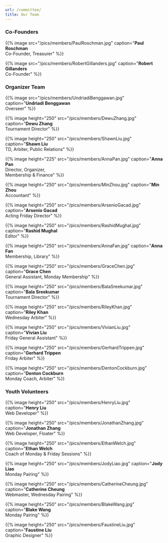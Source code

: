 ```yaml
---
url: /committee/
title: Our Team
---
```

### Co-Founders

{{% image src="/pics/members/PaulRoschman.jpg" caption="**Paul Roschman** <br>Co-Founder, Treasurer" %}}

{{% image src="/pics/members/RobertGillanders.jpg" caption="**Robert Gillanders** <br>Co-Founder" %}}

### Organizer Team

{{% image src="/pics/members/UndriadiBenggawan.jpg" caption="**Undriadi Benggawan** <br>Overseer" %}}

{{% image height="250" src="/pics/members/DewuZhang.jpg" caption="**Dewu Zhang** <br>Tournament Director" %}}

{{% image height="250" src="/pics/members/ShawnLiu.jpg" caption="**Shawn Liu** <br>TD, Arbiter, Public Relations" %}}

{{% image height="225" src="/pics/members/AnnaPan.jpg" caption="**Anna Pan** <br>Director, Organizer, <br>Membership & Finance" %}}

{{% image height="250" src="/pics/members/MinZhou.jpg" caption="**Min Zhou** <br>Accountant" %}}

{{% image height="250" src="/pics/members/ArsenioGacad.jpg" caption="**Arsenio Gacad** <br>Acting Friday Director" %}}

{{% image height="250" src="/pics/members/RashidMughal.jpg" caption="**Rashid Mughal** <br>Editor" %}}

{{% image height="250" src="/pics/members/AnnaFan.jpg" caption="**Anna Fan** <br>Membership, Library" %}}

{{% image height="250" src="/pics/members/GraceChen.jpg" caption="**Grace Chen** <br>General Assistant, Monday Membership" %}}

{{% image height="250" src="/pics/members/BalaSreekumar.jpg" caption="**Bala Sreekumar** <br>Tournament Director" %}}

{{% image height="250" src="/pics/members/RileyKhan.jpg" caption="**Riley Khan** <br>Wednesday Arbiter" %}}

{{% image height="250" src="/pics/members/VivianLiu.jpg" caption="**Vivian Liu** <br>Friday General Assistant" %}}

{{% image height="250" src="/pics/members/GerhardTrippen.jpg" caption="**Gerhard Trippen** <br>Friday Arbiter" %}}

{{% image height="250" src="/pics/members/DentonCockburn.jpg" caption="**Denton Cockburn** <br>Monday Coach, Arbiter" %}}

### Youth Volunteers

{{% image height="250" src="/pics/members/HenryLiu.jpg" caption="**Henry Liu** <br>Web Developer" %}}

{{% image height="250" src="/pics/members/JonathanZhang.jpg" caption="**Jonathan Zhang** <br>Web Developer, Floater" %}}

{{% image height="250" src="/pics/members/EthanWelch.jpg" caption="**Ethan Welch** <br>Coach of Monday & Friday Sessions" %}}

{{% image height="250" src="/pics/members/JodyLiao.jpg" caption="**Jody Liao** <br>Monday Pairing" %}}

{{% image height="250" src="/pics/members/CatherineCheung.jpg" caption="**Catherine Cheung** <br>Webmaster, Wednesday Pairing" %}}

{{% image height="250" src="/pics/members/BlakeWang.jpg" caption="**Blake Wang** <br>Monday Pairing" %}}

{{% image height="250" src="/pics/members/FaustineLiu.jpg" caption="**Faustine Liu** <br>Graphic Designer" %}}